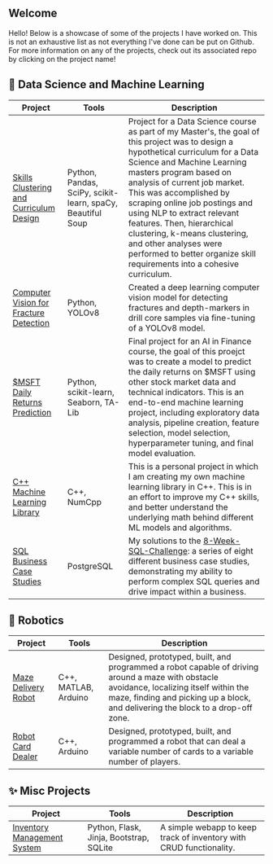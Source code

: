 ## Welcome
Hello! Below is a showcase of some of the projects I have worked on. This is not an exhaustive list as not everything I've done can be put on Github. For more information on any of the projects, check out its associated repo by clicking on the project name!



## 🧪 Data Science and Machine Learning
| Project | Tools | Description
|--|--|--|
|[Skills Clustering and Curriculum Design](https://github.com/WFERRIE/CurriculumDesign)|Python, Pandas, SciPy, scikit-learn, spaCy, Beautiful Soup|Project for a Data Science course as part of my Master's, the goal of this project was to design a hypothetical curriculum for a Data Science and Machine Learning masters program based on analysis of current job market. This was accomplished by scraping online job postings and using NLP to extract relevant features. Then, hierarchical clustering, k-means clustering, and other analyses were performed to better organize skill requirements into a cohesive curriculum. |
|[Computer Vision for Fracture Detection](https://github.com/WFERRIE/FractureDetection/)|Python, YOLOv8|Created a deep learning computer vision model for detecting fractures and depth-markers in drill core samples via fine-tuning of a YOLOv8 model.|
|[$MSFT Daily Returns Prediction](https://github.com/WFERRIE/MSFT-Final-Project)|Python, scikit-learn, Seaborn, TA-Lib| Final project for an AI in Finance course, the goal of this proejct was to create a model to predict the daily returns on $MSFT using other stock market data and technical indicators. This is an end-to-end machine learning project, including exploratory data analysis, pipeline creation, feature selection, model selection, hyperparameter tuning, and final model evaluation.|
|[C++ Machine Learning Library](https://github.com/WFERRIE/ml_cpp)|C++, NumCpp| This is a personal project in which I am creating my own machine learning library in C++. This is in an effort to improve my C++ skills, and better understand the underlying math behind different ML models and algorithms. |
| [SQL Business Case Studies](https://github.com/WFERRIE/8-Week-SQL) |PostgreSQL | My solutions to the [8-Week-SQL-Challenge](https://8weeksqlchallenge.com/): a series of eight different business case studies, demonstrating my ability to perform complex SQL queries and drive impact within a business.|

## 🤖 Robotics
| Project | Tools | Description
|--|--|--|
| [Maze Delivery Robot](https://github.com/WFERRIE/MazeRover) |  C++, MATLAB, Arduino | Designed, prototyped, built, and programmed a robot capable of driving around a maze with obstacle avoidance, localizing itself within the maze, finding and picking up a block, and delivering the block to a drop-off zone. |
| [Robot Card Dealer](https://github.com/WFERRIE/RobotCardDealer) | C++, Arduino | Designed, prototyped, built, and programmed a robot that can deal a variable number of cards to a variable number of players. |


## ✨ Misc Projects
| Project | Tools | Description
|--|--|--|
| [Inventory Management System](https://github.com/WFERRIE/InventoryManagementSystem) | Python, Flask, Jinja, Bootstrap, SQLite | A simple webapp to keep track of inventory with CRUD functionality. |


